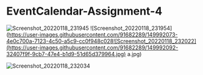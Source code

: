 # EventCalendar-Assignment-4
![Screenshot_20220118_231945](https://user-images.githubusercontent.com/91682289/149992047-b0a5d055-daa8-4405-9f5e-38e6e9663ad3.jpg)
![Screenshot_20220118_231954](https://user-images.githubusercontent.com/91682289/149992073-4e0c700a-7123-4c50-a5c9-cc0f948c028![Screenshot_20220118_232022](https://user-images.githubusercontent.com/91682289/149992092-32407f9f-9cb7-47e4-b1d9-51d65d379964.jpg)
a.jpg)

 ![Screenshot_20220118_232034](https://user-images.githubusercontent.com/91682289/149991927-2972edff-6fe5-478a-b743-ea9a6b1f89e6.jpg)

